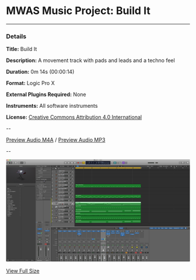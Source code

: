 # MWAS Music Project: Build It

---

### Details

**Title:** Build It

**Description:** A movement track with pads and leads and a techno feel

**Duration:** 0m 14s (00:00:14)

**Format:** Logic Pro X

**External Plugins Required:** None

**Instruments:** All software instruments

**License:** [Creative Commons Attribution 4.0 International](/LICENSE "Creative Commons Attribution 4.0 International")

--

[Preview Audio M4A](/assets/audio/demo.m4a "Preview Audio") / [Preview Audio MP3](/assets/audio/demo.mp3 "Preview Audio")

--

![Well Being Screenshot](/assets/images/screenshot_thumb.png)

[View Full Size](/assets/images/screenshot.png "Full Size")
